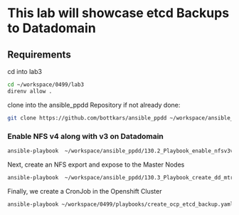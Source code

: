 
# This lab will showcase etcd Backups to Datadomain

## Requirements


cd into lab3

```bash
cd ~/workspace/0499/lab3
direnv allow .
```
clone into the ansible_ppdd Repository if not already done:

```bash
git clone https://github.com/bottkars/ansible_ppdd ~/workspace/ansible_ppdd
```

### Enable NFS v4 along with v3 on Datadomain

```bash
ansible-playbook  ~/workspace/ansible_ppdd/130.2_Playbook_enable_nfsv3v4.yml
```

Next, create an NFS export and expose to the Master Nodes

```bash
ansible-playbook  ~/workspace/ansible_ppdd/130.3_Playbook_create_dd_mtree_with_nfs_add_k8s_nodes.yml -e mtree_name=ocp_etcd
```


Finally, we create a CronJob in the Openshift Cluster

```bash
ansible-playbook ~/workspace/0499/playbooks/create_ocp_etcd_backup.yaml -e mtree_name=ocp_etcd
```


